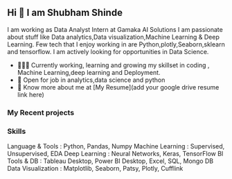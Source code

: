 ## Hi 👋 I am Shubham Shinde
I am working as  Data Analyst Intern at Gamaka AI Solutions
 I am passionate about stuff like Data analytics,Data visualization,Machine Learning & Deep Learning. 
Few tech that I enjoy working in are Python,plotly,Seaborn,sklearn and tensorflow. I am actively looking for opportunities in Data Science.

- 👨🏽‍💻 Currently working, learning and growing my skillset in coding , Machine Learning,deep learning and Deployment.
- 🤝 Open for job in  analytics,data science and python
- 👨 Know more about me at [My Resume](add your google drive resume link here) 

### My Recent projects 


### Skills
Language & Tools   : Python, Pandas, Numpy
Machine Learning   : Supervised, Unsupervised, EDA 
Deep Learning      : Neural Networks, Keras, TensorFlow 
BI Tools & DB      : Tableau Desktop, Power BI Desktop, Excel, SQL, Mongo DB
Data Visualization : Matplotlib, Seaborn, Patsy, Plotly, Cufflink
